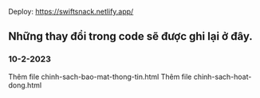 Deploy: https://swiftsnack.netlify.app/

## Những thay đổi trong code sẽ được ghi lại ở đây.

### 10-2-2023

Thêm file chinh-sach-bao-mat-thong-tin.html
Thêm file chinh-sach-hoat-dong.html
